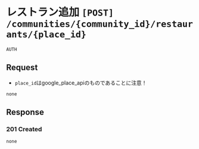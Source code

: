 # レストラン追加 `[POST] /communities/{community_id}/restaurants/{place_id}`
`AUTH`

## Request

- `place_id`はgoogle_place_apiのものであることに注意！

```
none
```

## Response

### 201 Created
```
none
```